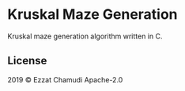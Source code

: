 #  Kruskal Maze Generation

Kruskal maze generation algorithm written in C.

## License

2019 © Ezzat Chamudi
Apache-2.0
